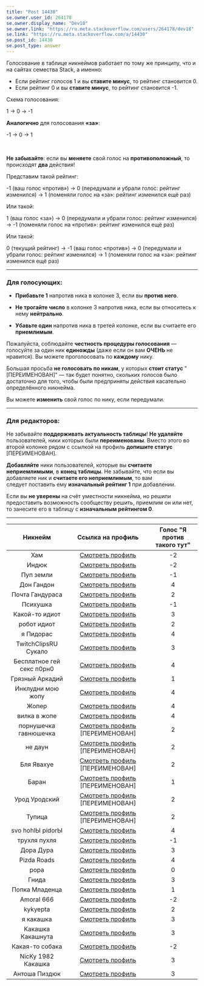 ```yaml
---
title: "Post 14430"
se.owner.user_id: 264178
se.owner.display_name: "Dev18"
se.owner.link: "https://ru.meta.stackoverflow.com/users/264178/dev18"
se.link: "https://ru.meta.stackoverflow.com/a/14430"
se.post_id: 14430
se.post_type: answer
---
```

<p>Голосование в таблице никнеймов работает по тому же принципу, что и на сайтах семества Stack, а именно:</p>
<ul>
<li>Если рейтинг голосов 1 и вы <strong>ставите минус</strong>, то рейтинг становится 0.</li>
<li>Если рейтинг 0 и вы <strong>ставите минус</strong>, то рейтинг становится -1.</li>
</ul>
<p>Схема голосования:</p>
<p>1 → 0 → -1</p>
<p><strong>Аналогично</strong> для голосования <strong>«за»</strong>:</p>
<p>-1 → 0 → 1</p>
<br>
<p><strong>Не забывайте</strong>: если вы <strong>меняете</strong> свой голос на <strong>противоположный</strong>, то происходят <strong>два</strong> действия!</p>
<p>Представим такой рейтинг:</p>
<p>-1 (ваш голос «против») → 0 (передумали и убрали голос: рейтинг изменился) → 1 (поменяли голос на «за»: рейтинг изменился ещё раз)</p>
<p>Или такой:</p>
<p>1 (ваш голос «за») → 0 (передумали и убрали голос: рейтинг изменился) → -1 (поменяли голос на «против»: рейтинг изменился ещё раз)</p>
<p>Или такой:</p>
<p>0 (текущий рейтинг) → -1 (ваш голос «против») → 0 (передумали и убрали голос: рейтинг изменился) → 1 (поменяли голос на «за»: рейтинг изменился ещё раз)</p>
<hr />
<h3>Для голосующих:</h3>
<ul>
<li><p><strong>Прибавьте 1</strong> напротив ника в колонке 3, если вы <strong>против него</strong>.</p>
</li>
<li><p><strong>Не трогайте число</strong> в колонке 3 напротив ника, если вы относитесь к нему <strong>нейтрально</strong>.</p>
</li>
<li><p><strong>Убавьте один</strong> напротив ника в третей колонке, если вы считаете его <strong>приемлимым</strong>.</p>
</li>
</ul>
<p>Пожалуйста, соблюдайте <strong>честность процедуры голосования</strong> — голосуйте за один ник <strong>единожды</strong> (даже если он вам <strong>ОЧЕНЬ</strong> не нравится). Вы можете проголосовать по <strong>каждому</strong> нику.</p>
<p>Большая просьба <strong>не голосовать по никам</strong>, у которых <strong>стоит статус</strong> &quot;[ПЕРЕИМЕНОВАН]&quot; — так будет понятно, скольких голосов было достаточно для того, чтобы были предприняты действия касательно определённого никнейма.</p>
<p>Вы можете <strong>изменить</strong> свой голос по нику, если передумали.</p>
<hr />
<h3>Для редакторов:</h3>
<p>Не забывайте <strong>поддерживать актуальность таблицы</strong>! <strong>Не удаляйте</strong> пользователей, ники которых были <strong>переименованы</strong>. Вместо этого во второй колонке рядом с ссылкой на профиль <strong>допишите статус</strong> [ПЕРЕИМЕНОВАН].</p>
<p><strong>Добавляйте</strong> ники пользователей, которые вы <strong>считаете неприемлимыми</strong>, в <strong>конец таблицы</strong>. Не забывайте, что если вы добавляете ник и <strong>считаете его неприемлимым</strong>, то вам следует поставить ему <strong>изначальный рейтинг 1</strong> при добавлении.</p>
<p>Если вы <strong>не уверены</strong> на счёт уместности никнейма, но решили предоставить возможность сообществу решить, приемлим он или нет, то занесите его в таблицу с <strong>изначальным рейтингом 0</strong>.</p>
<hr />
<div class="s-table-container"><table class="s-table">
<thead>
<tr>
<th style="text-align: center;">Никнейм</th>
<th style="text-align: center;">Ссылка на профиль</th>
<th style="text-align: center;">Голос &quot;Я против такого тут&quot;</th>
</tr>
</thead>
<tbody>
<tr>
<td style="text-align: center;">Хам</td>
<td style="text-align: center;"><a href="https://ru.stackoverflow.com/users/567210">Смотреть профиль</a></td>
<td style="text-align: center;">-2</td>
</tr>
<tr>
<td style="text-align: center;">Индюк</td>
<td style="text-align: center;"><a href="https://ru.stackoverflow.com/users/390965">Смотреть профиль</a></td>
<td style="text-align: center;">-2</td>
</tr>
<tr>
<td style="text-align: center;">Пуп земли</td>
<td style="text-align: center;"><a href="https://ru.stackoverflow.com/users/570968">Смотреть профиль</a></td>
<td style="text-align: center;">-1</td>
</tr>
<tr>
<td style="text-align: center;">Дон Гандон</td>
<td style="text-align: center;"><a href="https://ru.stackoverflow.com/users/554591">Смотреть профиль</a></td>
<td style="text-align: center;">4</td>
</tr>
<tr>
<td style="text-align: center;">Почта Гандураса</td>
<td style="text-align: center;"><a href="https://ru.stackoverflow.com/users/550396">Смотреть профиль</a></td>
<td style="text-align: center;">2</td>
</tr>
<tr>
<td style="text-align: center;">Психушка</td>
<td style="text-align: center;"><a href="https://ru.stackoverflow.com/users/610181">Смотреть профиль</a></td>
<td style="text-align: center;">-1</td>
</tr>
<tr>
<td style="text-align: center;">Какой-то идиот</td>
<td style="text-align: center;"><a href="https://ru.stackoverflow.com/users/385058">Смотреть профиль</a></td>
<td style="text-align: center;">3</td>
</tr>
<tr>
<td style="text-align: center;">робот идиот</td>
<td style="text-align: center;"><a href="https://ru.stackoverflow.com/users/293613">Смотреть профиль</a></td>
<td style="text-align: center;">2</td>
</tr>
<tr>
<td style="text-align: center;">я Пидорас</td>
<td style="text-align: center;"><a href="https://ru.stackoverflow.com/users/627436">Смотреть профиль</a></td>
<td style="text-align: center;">4</td>
</tr>
<tr>
<td style="text-align: center;">TwitchClipsRU Сукало</td>
<td style="text-align: center;"><a href="https://ru.stackoverflow.com/users/536081">Смотреть профиль</a></td>
<td style="text-align: center;">3</td>
</tr>
<tr>
<td style="text-align: center;">Бесплатное гей секс п0рн0</td>
<td style="text-align: center;"><a href="https://ru.stackoverflow.com/users/561012">Смотреть профиль</a></td>
<td style="text-align: center;">4</td>
</tr>
<tr>
<td style="text-align: center;">Грязный Аркадий</td>
<td style="text-align: center;"><a href="https://ru.stackoverflow.com/users/447618">Смотреть профиль</a></td>
<td style="text-align: center;">1</td>
</tr>
<tr>
<td style="text-align: center;">Инклудни мою жопу</td>
<td style="text-align: center;"><a href="https://ru.stackoverflow.com/users/346283">Смотреть профиль</a></td>
<td style="text-align: center;">4</td>
</tr>
<tr>
<td style="text-align: center;">Жопер</td>
<td style="text-align: center;"><a href="https://ru.stackoverflow.com/users/564484">Смотреть профиль</a></td>
<td style="text-align: center;">4</td>
</tr>
<tr>
<td style="text-align: center;">вилка в жопе</td>
<td style="text-align: center;"><a href="https://ru.stackoverflow.com/users/580130">Смотреть профиль</a></td>
<td style="text-align: center;">4</td>
</tr>
<tr>
<td style="text-align: center;">порнушечка гавнюшечка</td>
<td style="text-align: center;"><a href="https://ru.stackoverflow.com/users/525878">Смотреть профиль</a> [ПЕРЕИМЕНОВАН]</td>
<td style="text-align: center;">2</td>
</tr>
<tr>
<td style="text-align: center;">не даун</td>
<td style="text-align: center;"><a href="https://ru.stackoverflow.com/users/476692">Смотреть профиль</a> [ПЕРЕИМЕНОВАН]</td>
<td style="text-align: center;">2</td>
</tr>
<tr>
<td style="text-align: center;">Бля Явахуе</td>
<td style="text-align: center;"><a href="https://ru.stackoverflow.com/users/644219">Смотреть профиль</a> [ПЕРЕИМЕНОВАН]</td>
<td style="text-align: center;">2</td>
</tr>
<tr>
<td style="text-align: center;">Баран</td>
<td style="text-align: center;"><a href="https://ru.stackoverflow.com/users/5973">Смотреть профиль</a> [ПЕРЕИМЕНОВАН]</td>
<td style="text-align: center;">1</td>
</tr>
<tr>
<td style="text-align: center;">Урод Уродский</td>
<td style="text-align: center;"><a href="https://ru.stackoverflow.com/users/639654">Смотреть профиль</a> [ПЕРЕИМЕНОВАН]</td>
<td style="text-align: center;">2</td>
</tr>
<tr>
<td style="text-align: center;">Тупица</td>
<td style="text-align: center;"><a href="https://ru.stackoverflow.com/users/581633">Смотреть профиль</a> [ПЕРЕИМЕНОВАН]</td>
<td style="text-align: center;">2</td>
</tr>
<tr>
<td style="text-align: center;">svo hohlЫ pidorЫ</td>
<td style="text-align: center;"><a href="https://ru.stackoverflow.com/users/645020">Смотреть профиль</a></td>
<td style="text-align: center;">4</td>
</tr>
<tr>
<td style="text-align: center;">трухля пухля</td>
<td style="text-align: center;"><a href="https://ru.stackoverflow.com/users/643197">Смотреть профиль</a></td>
<td style="text-align: center;">-1</td>
</tr>
<tr>
<td style="text-align: center;">Дора Дура</td>
<td style="text-align: center;"><a href="https://ru.stackoverflow.com/users/642172">Смотреть профиль</a></td>
<td style="text-align: center;">3</td>
</tr>
<tr>
<td style="text-align: center;">Pizda Roads</td>
<td style="text-align: center;"><a href="https://ru.stackoverflow.com/users/642420">Смотреть профиль</a></td>
<td style="text-align: center;">4</td>
</tr>
<tr>
<td style="text-align: center;">рора</td>
<td style="text-align: center;"><a href="https://ru.stackoverflow.com/users/642385">Смотреть профиль</a></td>
<td style="text-align: center;">0</td>
</tr>
<tr>
<td style="text-align: center;">Гнида</td>
<td style="text-align: center;"><a href="https://ru.stackoverflow.com/users/469976/%d0%93%d0%bd%d0%b8%d0%b4%d0%b0">Смотреть профиль</a></td>
<td style="text-align: center;">3</td>
</tr>
<tr>
<td style="text-align: center;">Попка Младенца</td>
<td style="text-align: center;"><a href="https://ru.stackoverflow.com/users/640356">Смотреть профиль</a></td>
<td style="text-align: center;">1</td>
</tr>
<tr>
<td style="text-align: center;">Amoral 666</td>
<td style="text-align: center;"><a href="https://ru.stackoverflow.com/users/640223">Смотреть профиль</a></td>
<td style="text-align: center;">-2</td>
</tr>
<tr>
<td style="text-align: center;">kykyepta</td>
<td style="text-align: center;"><a href="https://ru.stackoverflow.com/users/636974">Смотреть профиль</a></td>
<td style="text-align: center;">2</td>
</tr>
<tr>
<td style="text-align: center;">я какашка</td>
<td style="text-align: center;"><a href="https://ru.stackoverflow.com/users/492265">Смотреть профиль</a></td>
<td style="text-align: center;">3</td>
</tr>
<tr>
<td style="text-align: center;">Kакашка Какашнута</td>
<td style="text-align: center;"><a href="https://ru.stackoverflow.com/users/438205">Смотреть профиль</a></td>
<td style="text-align: center;">3</td>
</tr>
<tr>
<td style="text-align: center;">Какая-то собака</td>
<td style="text-align: center;"><a href="https://ru.stackoverflow.com/users/511344">Смотреть профиль</a></td>
<td style="text-align: center;">-2</td>
</tr>
<tr>
<td style="text-align: center;">NicKy 1982 Какашка</td>
<td style="text-align: center;"><a href="https://ru.stackoverflow.com/users/602164">Смотреть профиль</a></td>
<td style="text-align: center;">3</td>
</tr>
<tr>
<td style="text-align: center;">Антоша Пиздюк</td>
<td style="text-align: center;"><a href="https://ru.stackoverflow.com/users/617075">Смотреть профиль</a></td>
<td style="text-align: center;">3</td>
</tr>
</tbody>
</table></div>
